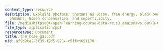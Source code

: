 ```yaml
---
content_type: resource
description: Explains photons, photons as Boson, free energy, black body radiation,
  phonons, Boson condensation, and superfluidity.
file: /media/https%3A/open-learning-course-data-rc.s3.amazonaws.com/8-08-statistical-physics-ii-spring-2005/af9b9ca23f35f9d59214c5ffc9651170_the_bose_gas.pdf
file_type: application/pdf
resourcetype: Document
title: the_bose_gas.pdf
uid: af9b9ca2-3f35-f9d5-9214-c5ffc9651170
---
```

